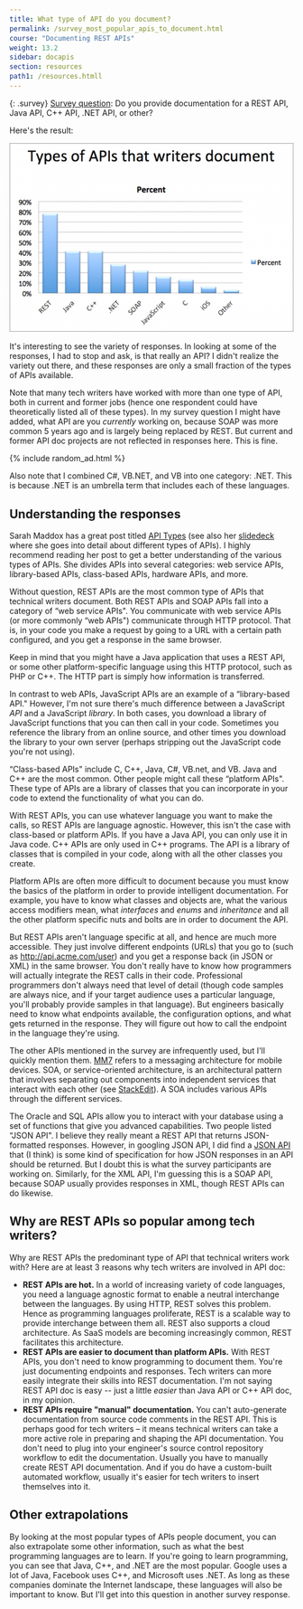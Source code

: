 ```yaml
---
title: What type of API do you document?
permalink: /survey_most_popular_apis_to_document.html
course: "Documenting REST APIs"
weight: 13.2
sidebar: docapis
section: resources
path1: /resources.htmll
---
```


{: .survey}
[Survey question](survey_introduction.html): Do you provide documentation for a REST API, Java API, C++ API, .NET API, or other?

Here's the result:

<img src="images/typesofapis-600x398.png" alt="Common types of APIs that technical writers in my survey document" />

It's interesting to see the variety of responses. In looking at some of the responses, I had to stop and ask, is that really an API? I didn't realize the variety out there, and these responses are only a small fraction of the types of APIs available.

Note that many tech writers have worked with more than one type of API, both in current and former jobs (hence one respondent could have theoretically listed all of these types). In my survey question I might have added, what API are you _currently_ working on, because SOAP was more common 5 years ago and is largely being replaced by REST. But current and former API doc projects are not reflected in responses here. This is fine.

{% include random_ad.html %}

Also note that I combined C#, VB.NET, and VB into one category: .NET. This is because .NET is an umbrella term that includes each of these languages.

## Understanding the responses

Sarah Maddox has a great post titled [API Types](https://ffeathers.wordpress.com/2014/02/16/api-types/) (see also her [slidedeck](http://www.slideshare.net/sarahmaddox/api-types) where she goes into detail about different types of APIs). I highly recommend reading her post to get a better understanding of the various types of APIs. She divides APIs into several categories: web service APIs, library-based APIs, class-based APIs, hardware APIs, and more.

Without question, REST APIs are the most common type of APIs that technical writers document. Both REST APIs and SOAP APIs fall into a category of “web service APIs". You communicate with web service APIs (or more commonly “web APIs") communicate through HTTP protocol. That is, in your code you make a request by going to a URL with a certain path configured, and you get a response in the same browser.

Keep in mind that you might have a Java application that uses a REST API, or some other platform-specific language using this HTTP protocol, such as PHP or C++. The HTTP part is simply how information is transferred.

In contrast to web APIs, JavaScript APIs are an example of a “library-based API." However, I'm not sure there's much difference between a JavaScript _API_ and a JavaScript _library_. In both cases, you download a library of JavaScript functions that you can then call in your code. Sometimes you reference the library from an online source, and other times you download the library to your own server (perhaps stripping out the JavaScript code you're not using).

“Class-based APIs" include C, C++, Java, C#, VB.net, and VB. Java and C++ are the most common. Other people might call these “platform APIs". These type of APIs are a library of classes that you can incorporate in your code to extend the functionality of what you can do.

With REST APIs, you can use whatever language you want to make the calls, so REST APIs are language agnostic. However, this isn't the case with class-based or platform APIs. If you have a Java API, you can only use it in Java code. C++ APIs are only used in C++ programs. The API is a library of classes that is compiled in your code, along with all the other classes you create.

Platform APIs are often more difficult to document because you must know the basics of the platform in order to provide intelligent documentation. For example, you have to know what classes and objects are, what the various access modifiers mean, what _interfaces_ and _enums_ and _inheritance_ and all the other platform specific nuts and bolts are in order to document the API.

But REST APIs aren't language specific at all, and hence are much more accessible. They just involve different endpoints (URLs) that you go to (such as http://api.acme.com/user) and you get a response back (in JSON or XML) in the same browser. You don't really have to know how programmers will actually integrate the REST calls in their code. Professional programmers don't always need that level of detail (though code samples are always nice, and if your target audience uses a particular language, you'll probably provide samples in that language). But engineers basically need to know what endpoints available, the configuration options, and what gets returned in the response. They will figure out how to call the endpoint in the language they're using.

The other APIs mentioned in the survey are infrequently used, but I'll quickly mention them. [MM7](http://en.wikipedia.org/wiki/MMS_Architecture) refers to a messaging architecture for mobile devices. SOA, or service-oriented architecture, is an architectural pattern that involves separating out components into independent services that interact with each other (see [StackEdit](http://stackoverflow.com/questions/9496271/what-is-the-difference-between-an-api-and-soa)). A SOA includes various APIs through the different services.

The Oracle and SQL APIs allow you to interact with your database using a set of functions that give you advanced capabilities. Two people listed “JSON API". I believe they really meant a REST API that returns JSON-formatted responses. However, in googling JSON API, I did find a [JSON API](http://jsonapi.org/) that (I think) is some kind of specification for how JSON responses in an API should be returned. But I doubt this is what the survey participants are working on. Similarly, for the XML API, I'm guessing this is a SOAP API, because SOAP usually provides responses in XML, though REST APIs can do likewise.

## Why are REST APIs so popular among tech writers?

Why are REST APIs the predominant type of API that technical writers work with? Here are at least 3 reasons why tech writers are involved in API doc:

*   **REST APIs are hot.** In a world of increasing variety of code languages, you need a language agnostic format to enable a neutral interchange between the languages. By using HTTP, REST solves this problem. Hence as programming languages proliferate, REST is a scalable way to provide interchange between them all. REST also supports a cloud architecture. As SaaS models are becoming increasingly common, REST facilitates this architecture.
*   **REST APIs are easier to document than platform APIs.** With REST APIs, you don't need to know programming to document them. You're just documenting endpoints and responses. Tech writers can more easily integrate their skills into REST documentation. I'm not saying REST API doc is easy -- just a little _easier_ than Java API or C++ API doc, in my opinion.
*   **REST APIs require "manual" documentation.** You can't auto-generate documentation from source code comments in the REST API. This is perhaps good for tech writers – it means technical writers can take a more active role in preparing and shaping the API documentation. You don't need to plug into your engineer's source control repository workflow to edit the documentation. Usually you have to manually create REST API documentation. And if you do have a custom-built automated workflow, usually it's easier for tech writers to insert themselves into it.

## Other extrapolations

By looking at the most popular types of APIs people document, you can also extrapolate some other information, such as what the best programming languages are to learn. If you're going to learn programming, you can see that Java, C++, and .NET are the most popular. Google uses a lot of Java, Facebook uses C++, and Microsoft uses .NET. As long as these companies dominate the Internet landscape, these languages will also be important to know. But I'll get into this question in another survey response.
